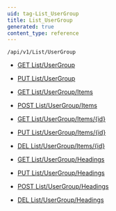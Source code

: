 ```yaml
---
uid: tag-List_UserGroup
title: List_UserGroup
generated: true
content_type: reference
---
```


```http
/api/v1/List/UserGroup
```




* [GET List/UserGroup](v1UserGroupList_GetListDefinition.md)

* [PUT List/UserGroup](v1UserGroupList_SetListDefinition.md)

* [GET List/UserGroup/Items](v1UserGroupList_GetAllUserGroup.md)

* [POST List/UserGroup/Items](v1UserGroupList_PostUserGroup.md)

* [GET List/UserGroup/Items/{id}](v1UserGroupList_GetUserGroup.md)

* [PUT List/UserGroup/Items/{id}](v1UserGroupList_PutUserGroup.md)

* [DEL List/UserGroup/Items/{id}](v1UserGroupList_DeleteUserGroup.md)

* [GET List/UserGroup/Headings](v1UserGroupList_GetUserGroupHeadings.md)

* [PUT List/UserGroup/Headings](v1UserGroupList_PutUserGroupHeadings.md)

* [POST List/UserGroup/Headings](v1UserGroupList_PostUserGroupHeading.md)

* [DEL List/UserGroup/Headings](v1UserGroupList_DeleteUserGroupHeadings.md)
